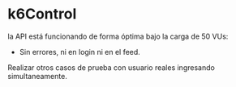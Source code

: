 # k6Control

la API está funcionando de forma óptima bajo la carga de 50 VUs:
- Sin errores, ni en login ni en el feed.

Realizar otros casos de prueba con usuario reales ingresando simultaneamente.
